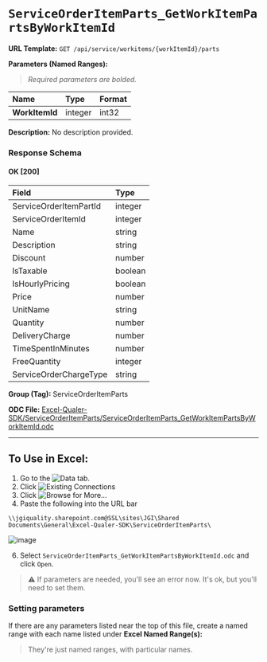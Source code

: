 # `ServiceOrderItemParts_GetWorkItemPartsByWorkItemId`
> 
    
**URL Template:**
`GET /api/service/workitems/{workItemId}/parts`

**Parameters (Named Ranges):**

> *Required parameters are bolded.*

| Name           | Type    | Format   |
|:---------------|:--------|:---------|
| **WorkItemId** | integer | int32    |

**Description:**
No description provided.

### Response Schema

#### OK [200]

| Field                  | Type    |
|:-----------------------|:--------|
| ServiceOrderItemPartId | integer |
| ServiceOrderItemId     | integer |
| Name                   | string  |
| Description            | string  |
| Discount               | number  |
| IsTaxable              | boolean |
| IsHourlyPricing        | boolean |
| Price                  | number  |
| UnitName               | string  |
| Quantity               | number  |
| DeliveryCharge         | number  |
| TimeSpentInMinutes     | number  |
| FreeQuantity           | integer |
| ServiceOrderChargeType | string  |

**Group (Tag):**
ServiceOrderItemParts

**ODC File:**
[Excel-Qualer-SDK/ServiceOrderItemParts/ServiceOrderItemParts_GetWorkItemPartsByWorkItemId.odc](https://github.com/Johnson-Gage-Inspection-Inc/qualer-sdk-odc/blob/main/Excel-Qualer-SDK/ServiceOrderItemParts/ServiceOrderItemParts_GetWorkItemPartsByWorkItemId.odc)

---

To Use in Excel:
---

1. Go to the ![`Data`](https://github.com/user-attachments/assets/da437a70-57b3-4c5b-bb01-4910ece19ed1)
 tab.
3. Click ![Existing Connections](https://github.com/user-attachments/assets/a2f1ed67-b2e0-4c23-ac90-68c870e60289)
4. Click ![`Browse for More...`](https://github.com/user-attachments/assets/8e698494-6865-41e7-b6fa-043aea81809a)
5. Paste the following into the URL bar
```
\\jgiquality.sharepoint.com@SSL\sites\JGI\Shared Documents\General\Excel-Qualer-SDK\ServiceOrderItemParts\
```

![image](https://github.com/user-attachments/assets/1e1a8d87-0377-446d-aaf5-d78562991db3)

6. Select `ServiceOrderItemParts_GetWorkItemPartsByWorkItemId.odc` and click `Open`.

> ⚠️ If parameters are needed, you'll see an error now. It's ok, but you'll need to set them.

### Setting parameters
If there are any parameters listed near the top of this file, create a named range with each name listed under **Excel Named Range(s):**
> They're just named ranges, with particular names.
